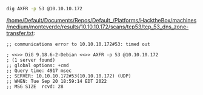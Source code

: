 ```bash
dig AXFR -p 53 @10.10.10.172
```

[/home/Default/Documents/Repos/Default_/Platforms/HacktheBox/machines/medium/monteverde/results/10.10.10.172/scans/tcp53/tcp_53_dns_zone-transfer.txt](file:///home/Default/Documents/Repos/Default_/Platforms/HacktheBox/machines/medium/monteverde/results/10.10.10.172/scans/tcp53/tcp_53_dns_zone-transfer.txt):

```
;; communications error to 10.10.10.172#53: timed out

; <<>> DiG 9.18.6-2-Debian <<>> AXFR -p 53 @10.10.10.172
; (1 server found)
;; global options: +cmd
;; Query time: 4917 msec
;; SERVER: 10.10.10.172#53(10.10.10.172) (UDP)
;; WHEN: Tue Sep 20 18:59:14 EDT 2022
;; MSG SIZE  rcvd: 28



```
